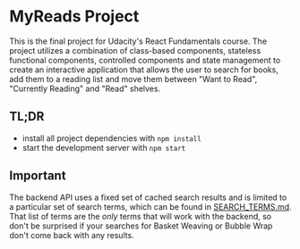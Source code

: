 # MyReads Project

This is the final project for Udacity's React Fundamentals course. The project utilizes a combination of class-based components, stateless functional components, controlled components and state management to create an interactive application that allows the user to search for books, add them to a reading list and move them between "Want to Read", "Currently Reading" and "Read" shelves.

## TL;DR

* install all project dependencies with `npm install`
* start the development server with `npm start`

## Important
The backend API uses a fixed set of cached search results and is limited to a particular set of search terms, which can be found in [SEARCH_TERMS.md](SEARCH_TERMS.md). That list of terms are the _only_ terms that will work with the backend, so don't be surprised if your searches for Basket Weaving or Bubble Wrap don't come back with any results.


